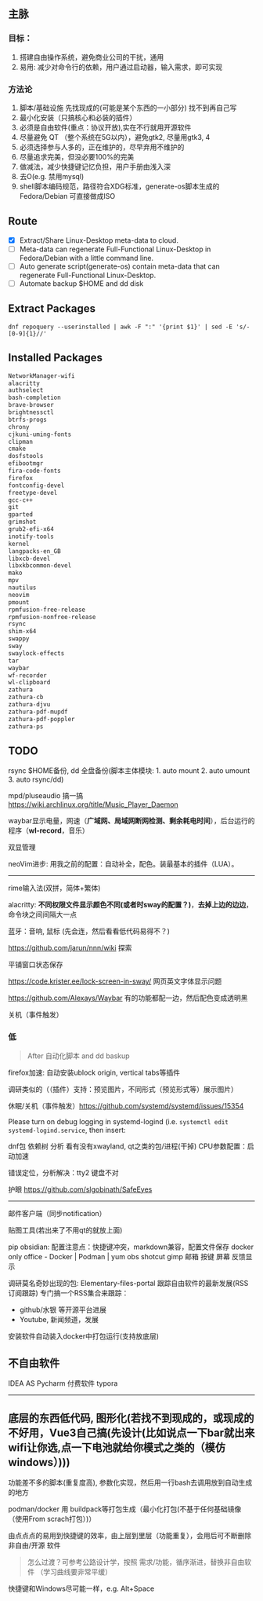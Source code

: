 ## 主脉
### 目标：
1. 搭建自由操作系统，避免商业公司的干扰，通用
2. 易用: 减少对命令行的依赖，用户通过启动器，输入需求，即可实现

### 方法论
1. 脚本/基础设施 先找现成的(可能是某个东西的一小部分) 找不到再自己写
2. 最小化安装（只搞核心和必装的插件）
3. 必须是自由软件(重点：协议开放),实在不行就用开源软件
4. 尽量避免 QT （整个系统在5G以内），避免gtk2, 尽量用gtk3, 4
5. 必须选择参与人多的，正在维护的，尽早弃用不维护的
6. 尽量追求完美，但没必要100%的完美
7. 做减法，减少快捷键记忆负担，用户手册由浅入深
8. 去O(e.g. 禁用mysql)
9. shell脚本编码规范，路径符合XDG标准，generate-os脚本生成的 Fedora/Debian 可直接做成ISO

## Route
- [x] Extract/Share Linux-Desktop meta-data to cloud.
- [ ] Meta-data can regenerate Full-Functional Linux-Desktop in Fedora/Debian with a little command line.
- [ ] Auto generate script(generate-os) contain meta-data that can regenerate Full-Functional Linux-Desktop.
- [ ] Automate backup $HOME and dd disk

## Extract Packages
```shell
dnf repoquery --userinstalled | awk -F ":" '{print $1}' | sed -E 's/-[0-9]{1}//'
```

## Installed Packages
```txt
NetworkManager-wifi
alacritty
authselect
bash-completion
brave-browser
brightnessctl
btrfs-progs
chrony
cjkuni-uming-fonts
clipman
cmake
dosfstools
efibootmgr
fira-code-fonts
firefox
fontconfig-devel
freetype-devel
gcc-c++
git
gparted
grimshot
grub2-efi-x64
inotify-tools
kernel
langpacks-en_GB
libxcb-devel
libxkbcommon-devel
mako
mpv
nautilus
neovim
pmount
rpmfusion-free-release
rpmfusion-nonfree-release
rsync
shim-x64
swappy
sway
swaylock-effects
tar
waybar
wf-recorder
wl-clipboard
zathura
zathura-cb
zathura-djvu
zathura-pdf-mupdf
zathura-pdf-poppler
zathura-ps
```

## TODO
rsync $HOME备份, dd 全盘备份(脚本主体模块: 1.  auto mount 2. auto umount 3. auto rsync/dd)

mpd/pluseaudio 搞一搞 https://wiki.archlinux.org/title/Music_Player_Daemon

waybar显示电量，网速（**广域网、局域网断网检测、剩余耗电时间**），后台运行的程序（**wl-record**，音乐）



双显管理

neoVim进步: 用我之前的配置：自动补全，配色。装最基本的插件（LUA）。

---



rime输入法(双拼，简体+繁体)

alacritty: **不同权限文件显示颜色不同(或者时sway的配置？)**，**去掉上边的边边**，命令块之间间隔大一点

蓝牙：音响, 鼠标 (先会连，然后看看低代码易得不？)



https://github.com/jarun/nnn/wiki 探索

平铺窗口状态保存

https://code.krister.ee/lock-screen-in-sway/ 网页英文字体显示问题



https://github.com/Alexays/Waybar 有的功能都配一边，然后配色变成透明黑

关机（事件触发）

### 低

> After 自动化脚本 and dd baskup



firefox加速: 自动安装ublock origin, vertical tabs等插件

调研类似的（（插件）支持：预览图片，不同形式（预览形式等）展示图片）

休眠/关机（事件触发）https://github.com/systemd/systemd/issues/15354

Please turn on debug logging in systemd-logind (i.e. `systemctl edit systemd-logind.service`, then insert:

dnf包 依赖树 分析
看有没有xwayland, qt之类的包/进程(干掉)
CPU参数配置：启动加速

错误定位，分析解决：tty2 键盘不对

护眼 https://github.com/slgobinath/SafeEyes

---

邮件客户端（同步notification）

贴图工具(若出来了不用qt的就放上面)

pip
obsidian: 配置注意点：快捷键冲突，markdown兼容，配置文件保存
docker
only office - Docker | Podman | yum
obs
shotcut
gimp
邮箱
按键 屏幕 反馈显示

调研莫名奇妙出现的包: Elementary-files-portal
跟踪自由软件的最新发展(RSS订阅跟踪)
专门搞一个RSS集合来跟踪：

- github/水银 等开源平台进展
- Youtube, 新闻频道，发展

安装软件自动装入docker中打包运行(支持放底层)

## 不自由软件

IDEA
AS
Pycharm
付费软件
typora

---

底层的东西低代码, 图形化(若找不到现成的，或现成的不好用，Vue3自己搞(先设计(比如说点一下bar就出来wifi让你选,点一下电池就给你模式之类的（模仿windows）)))
---

功能差不多的脚本(重复度高), 参数化实现，然后用一行bash去调用放到自动生成的地方

podman/docker 用 buildpack等打包生成（最小化打包(不基于任何基础镜像（使用From scrach打包）)）



由点点点的易用到快捷键的效率，由上层到里层（功能重复），会用后可不断删除 非自由/开源 软件

> 怎么过渡？可参考公路设计学，按照 需求/功能，循序渐进，替换非自由软件 （学习曲线要非常平缓）



快捷键和Windows尽可能一样，e.g. Alt+Space
